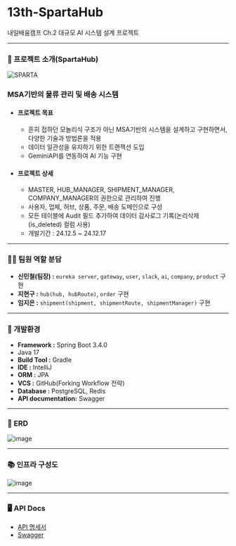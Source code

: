 # 13th-SpartaHub
내일배움캠프 Ch.2 대규모 AI 시스템 설계 프로젝트

----
### 📖 프로젝트 소개(SpartaHub) ###
![SPARTA](https://github.com/user-attachments/assets/f2b507b0-3918-4eea-b2eb-3a11f4c5fdca)



### MSA기반의 물류 관리 및 배송 시스템 ###
- #### 프로젝트 목표 ####
  - 흔히 접하던 모놀리식 구조가 아닌 MSA기반의 시스템을 설계하고 구현하면서, 다양한 기술과 방법론을 적용
  - 데이터 일관성을 유지하기 위한 트랜잭션 도입
  - GeminiAPI를 연동하여 AI 기능 구현
- #### 프로젝트 상세 ####
  - MASTER, HUB_MANAGER, SHIPMENT_MANAGER, COMPANY_MANAGER의 권한으로 관리하여 진행
  - 사용자, 업체, 허브, 상품, 주문, 배송 도메인으로 구성
  - 모든 테이블에 Audit 필드 추가하여 데이터 감사로그 기록(논리삭제(is_deleted) 컬럼 사용)
  - 개발기간 : 24.12.5 ~ 24.12.17
----
### 👩‍💻 팀원 역할 분담 ###
 - **신민철(팀장) :** `eureka server`, `gateway`, `user`, `slack`, `ai`, `company`, `product` 구현
 - **지현구 :** `hub(hub, hubRoute)`, `order` 구현
 - **임지은 :** `shipment(shipment, shipmentRoute, shipmentManager)` 구현
----
### 🔧 개발환경 ###
- **Framework  :** Spring Boot 3.4.0
- Java 17
- **Build Tool :** Gradle
- **IDE :** IntelliJ
- **ORM :** JPA
- **VCS :** GitHub(Forking Workflow 전략)
- **Database :** PostgreSQL, Redis
- **API documentation:** Swagger
----
### 📝 ERD ###
![image](https://github.com/user-attachments/assets/3461fa7e-c1d6-4536-bc84-0c16a28d8b8f)

----
### 📚 인프라 구성도 ###
![image](https://github.com/user-attachments/assets/c3d985fd-533c-4e41-8e8e-51cc52b90b8a)

----
### 🖥️ API Docs ###
- [API 명세서](https://teamsparta.notion.site/API-2feb032d3afd4efc9f2378574def97ba)
- [Swagger](http://localhost:19091/swagger-ui/index.html)
